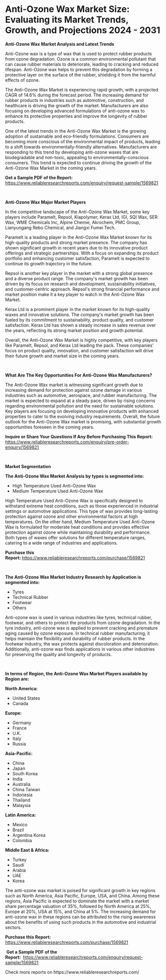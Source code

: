 <p><h1>Anti-Ozone Wax Market Size: Evaluating its Market Trends, Growth, and Projections 2024 - 2031</h1></p><p><strong>Anti-Ozone Wax Market Analysis and Latest Trends</strong></p>
<p><p>Anti-Ozone wax is a type of wax that is used to protect rubber products from ozone degradation. Ozone is a common environmental pollutant that can cause rubber materials to deteriorate, leading to cracking and reduced lifespan. Anti-Ozone wax helps to prevent this degradation by forming a protective layer on the surface of the rubber, shielding it from the harmful effects of ozone.</p><p>The Anti-Ozone Wax Market is experiencing rapid growth, with a projected CAGR of 14.6% during the forecast period. The increasing demand for rubber products in industries such as automotive, construction, and healthcare is driving the growth of the market. Manufacturers are also focusing on developing advanced formulations of anti-ozone wax to enhance its protective properties and improve the longevity of rubber products.</p><p>One of the latest trends in the Anti-Ozone Wax Market is the growing adoption of sustainable and eco-friendly formulations. Consumers are becoming more conscious of the environmental impact of products, leading to a shift towards environmentally-friendly alternatives. Manufacturers are responding to this trend by developing anti-ozone waxes that are biodegradable and non-toxic, appealing to environmentally-conscious consumers. This trend is expected to continue driving the growth of the Anti-Ozone Wax Market in the coming years.</p></p>
<p><strong>Get a Sample PDF of the Report:&nbsp;</strong> <a href="https://www.reliableresearchreports.com/enquiry/request-sample/1569821">https://www.reliableresearchreports.com/enquiry/request-sample/1569821</a></p>
<p>&nbsp;</p>
<p><strong>Anti-Ozone Wax Major Market Players</strong></p>
<p><p>In the competitive landscape of the Anti-Ozone Wax Market, some key players include Paramelt, Repsol, Kiapolymer, Kerax Ltd, IGI, SQI Wax, SER Wax, WME Chemicals Inc, Alpine Chemie, Akrochem, PMC Group, Lianyungang Rebo Chemical, and Jiangxi Fumei Tech.</p><p>Paramelt is a leading player in the Anti-Ozone Wax Market known for its high-quality products and strong market presence. The company has shown significant growth in recent years due to its innovative product offerings and strategic partnerships. With a focus on expanding its product portfolio and enhancing customer satisfaction, Paramelt is expected to continue its growth trajectory in the future.</p><p>Repsol is another key player in the market with a strong global presence and a diverse product range. The company's market growth has been driven by its focus on research and development, sustainability initiatives, and customer-centric approach. Repsol's strong financial performance and market position make it a key player to watch in the Anti-Ozone Wax Market.</p><p>Kerax Ltd is a prominent player in the market known for its high-quality waxes and innovative solutions. The company's market growth has been fueled by its commitment to sustainability, product quality, and customer satisfaction. Kerax Ltd has shown a steady increase in sales revenue over the years, reflecting its strong market position and growth potential.</p><p>Overall, the Anti-Ozone Wax Market is highly competitive, with key players like Paramelt, Repsol, and Kerax Ltd leading the pack. These companies' focus on product quality, innovation, and customer satisfaction will drive their future growth and market size in the coming years.</p></p>
<p>&nbsp;</p>
<p><strong>What Are The Key Opportunities For Anti-Ozone Wax Manufacturers?</strong></p>
<p><p>The Anti-Ozone Wax market is witnessing significant growth due to increasing demand for protection against ozone damage in various industries such as automotive, aerospace, and rubber manufacturing. The market is expected to expand at a steady pace, driven by rising concerns regarding environmental pollution and the need for sustainable solutions. Key players are focusing on developing innovative products with enhanced properties to cater to the evolving industry requirements. Overall, the future outlook for the Anti-Ozone Wax market is promising, with substantial growth opportunities foreseen in the coming years.</p></p>
<p><strong>Inquire or Share Your Questions If Any Before Purchasing This Report:</strong> <a href="https://www.reliableresearchreports.com/enquiry/pre-order-enquiry/1569821">https://www.reliableresearchreports.com/enquiry/pre-order-enquiry/1569821</a></p>
<p>&nbsp;</p>
<p><strong>Market Segmentation</strong></p>
<p><strong>The Anti-Ozone Wax Market Analysis by types is segmented into:</strong></p>
<p><ul><li>High Temperature Used Anti-Ozone Wax</li><li>Medium Temperature Used Anti-Ozone Wax</li></ul></p>
<p><p>High Temperature Used Anti-Ozone Wax is specifically designed to withstand extreme heat conditions, such as those experienced in industrial settings or automotive applications. This type of wax provides long-lasting protection against ozone and other environmental factors at high temperatures. On the other hand, Medium Temperature Used Anti-Ozone Wax is formulated for moderate heat conditions and provides effective protection against ozone while maintaining durability and performance. Both types of waxes offer solutions for different temperature ranges, catering to a wide range of industries and applications.</p></p>
<p><strong>Purchase this Report:&nbsp;</strong><a href="https://www.reliableresearchreports.com/purchase/1569821">https://www.reliableresearchreports.com/purchase/1569821</a></p>
<p>&nbsp;</p>
<p><strong>The Anti-Ozone Wax Market Industry Research by Application is segmented into:</strong></p>
<p><ul><li>Tyres</li><li>Technical Rubber</li><li>Footwear</li><li>Others</li></ul></p>
<p><p>Anti-ozone wax is used in various industries like tyres, technical rubber, footwear, and others to protect the products from ozone degradation. In the tyre industry, anti-ozone wax is applied to prevent cracking and premature aging caused by ozone exposure. In technical rubber manufacturing, it helps maintain the flexibility and durability of rubber products. In the footwear industry, the wax protects against discoloration and deterioration. Additionally, anti-ozone wax finds applications in various other industries for preserving the quality and longevity of products.</p></p>
<p>&nbsp;</p>
<p><strong>In terms of Region, the Anti-Ozone Wax Market Players available by Region are:</strong></p>
<p>
    <p> <strong> North America: </strong>
        <ul>
            <li>United States</li>
            <li>Canada</li>
        </ul>
        </p> 
    <p> <strong> Europe: </strong>
        <ul>
            <li>Germany</li>
            <li>France</li>
            <li>U.K.</li>
            <li>Italy</li>
            <li>Russia</li>
        </ul>
        </p> 
    <p> <strong> Asia-Pacific: </strong>
        <ul>
            <li>China</li>
            <li>Japan</li>
            <li>South Korea</li>
            <li>India</li>
            <li>Australia</li>
            <li>China Taiwan</li>
            <li>Indonesia</li>
            <li>Thailand</li>
            <li>Malaysia</li>
        </ul>
        </p> 
    <p> <strong> Latin America: </strong>
        <ul>
            <li>Mexico</li>
            <li>Brazil</li>
            <li>Argentina Korea</li>
            <li>Colombia</li>
        </ul>
        </p> 
    <p> <strong> Middle East & Africa: </strong>
        <ul>
            <li>Turkey</li>
            <li>Saudi</li>
            <li>Arabia</li>
            <li>UAE</li>
            <li>Korea</li>
        </ul>
    </p>
    </p>
<p><p>The anti-ozone wax market is poised for significant growth in key regions such as North America, Asia Pacific, Europe, USA, and China. Among these regions, Asia Pacific is expected to dominate the market with a market share percentage valuation of 35%, followed by North America at 25%, Europe at 20%, USA at 15%, and China at 5%. The increasing demand for anti-ozone wax in these regions can be attributed to the rising awareness about the benefits of using such products in the automotive and industrial sectors.</p></p>
<p><strong>Purchase this Report: </strong><a href="https://www.reliableresearchreports.com/purchase/1569821">https://www.reliableresearchreports.com/purchase/1569821</a></p>
<p>&nbsp;<strong>Get a Sample PDF of the Report:&nbsp;&nbsp;</strong><a href="https://www.reliableresearchreports.com/enquiry/request-sample/1569821">https://www.reliableresearchreports.com/enquiry/request-sample/1569821</a></p>
<p><strong></strong></p>
<p>Check more reports on https://www.reliableresearchreports.com/</p>